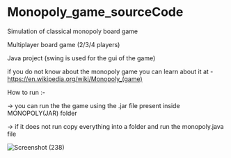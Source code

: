 # Monopoly_game_sourceCode
Simulation of classical monopoly board game

Multiplayer board game (2/3/4 players)

Java project (swing is used for the gui of the game)

if you do not know about the monopoly game you can learn about it at - https://en.wikipedia.org/wiki/Monopoly_(game)

How to run :-

-> you can run the the game using the .jar file present inside MONOPOLY(JAR) folder

-> if it does not run copy everything into a folder and run the monopoly.java file

![Screenshot (238)](https://user-images.githubusercontent.com/87127022/139449247-d769faef-2bf1-4007-a528-53bebd3b30f3.png)


